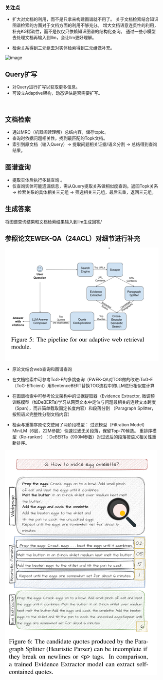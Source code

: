 ### 关注点

* 扩大对文档的利用，而不是只拿来构建图谱就不用了。
关于文档检索结合知识图谱检索的方面对于文档方面的利用不够充分。
增大文档语意连贯性的利用，补充KG稀疏性，而不是仅仅只依赖知识图谱的结构化查询。
通过一些小模型去处理文档再输入到llm，会让llm更好理解。

* 检索关系得到三元组去对实体检索得到三元组做补充。

![image](https://github.com/C1yer/cs61b1/blob/kg/pipeline(2).png)

## Query扩写
* 对Query进行扩写以获取更多信息。
* 可设立Adaptive架构，动态评估是否需要扩写。

​
## 文档检索
* 通过MRC（机器阅读理解）总结内容，储存topic。
* 查询时依据问题相关性，找到最匹配的Topk文档。
* 索引到原文档（输入Query）→ 提取问题相关证据/语义分割 → 总结得到查询结果。


## 图谱查询
* 提取实体后执行多跳查询 。
* 仅查询实体可能遗漏信息，需从Query提取关系做相似度查询。返回Topk关系 → 检索关系的具体相关三元组 → 筛选相关三元组，最后去重，返回三元组。

## 生成答案
将图谱查询结果和文档检索结果输入到llm生成回答/



## 参照论文EWEK-QA（24ACL）对细节进行补充

![image](ewek-qa.png)

* 原论文结合web查询和图谱查询

* 在文档检索中可参考ToG-E的多跳查询（EWEK-QA对TOG做的改进:ToG-E​（ToG-Efficient）用SentenceBERT替换TOG流程中的LLM进行相似度计算

* 在图谱检索中可参考论文架构中的证据提取器（Evidence Extractor, 微调预训练模型（如DeBERTa)学习从网页文本中定位与问题最相关的连续文本跨度（Span），而非简单截取固定长度内容）和段落分割     （Paragraph Splitter，按照语义完整性分割文档内容）

* 检索与重排序原论文使用了两阶段模型：
  过滤模型（Filtration Model）​MiniLM（6层，22M参数）快速过滤无关段落，保留Top-70候选。
​  重排序模型（Re-ranker）​：DeBERTa（900M参数）对过滤后的段落按语义相关性重新排序。

![image](example.png)


